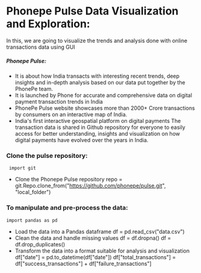 # Phonepe Pulse Data Visualization and Exploration:
  In this, we are going to visualize the trends and analysis done with online transactions data using GUI
##### Phonepe Pulse:
  * It is about how India transacts with interesting recent trends, deep insights and in-depth analysis based on our data put together by the PhonePe team.
  * It is launched by Phone for accurate and comprehensive data on digital payment transaction trends in India
  * PhonePe Pulse website showcases more than 2000+ Crore transactions by consumers on an interactive map of India.
  *  India's first interactive geospatial platform on digital payments
The transaction data is shared in Github repository for everyone to easily access for better understanding, insights and visualization on how digital payments have evolved over the years in India.

### Clone the pulse repository:
     import git
 *  Clone the Phonepe Pulse repository
     repo = git.Repo.clone_from("https://github.com/phonepe/pulse.git", "local_folder")
 
### To manipulate and pre-process the data:
    import pandas as pd
  * Load the data into a Pandas dataframe
     df = pd.read_csv("data.csv")
  * Clean the data and handle missing values
     df = df.dropna()
     df = df.drop_duplicates()
  * Transform the data into a format suitable for analysis and visualization
     df["date"] = pd.to_datetime(df["date"])
     df["total_transactions"] = df["success_transactions"] + df["failure_transactions"]

### 
